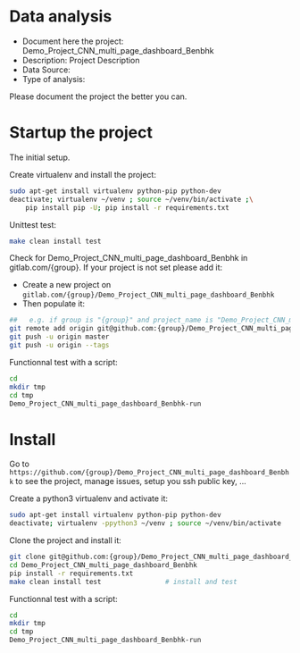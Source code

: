 # Data analysis
- Document here the project: Demo_Project_CNN_multi_page_dashboard_Benbhk
- Description: Project Description
- Data Source:
- Type of analysis:

Please document the project the better you can.

# Startup the project

The initial setup.

Create virtualenv and install the project:
```bash
sudo apt-get install virtualenv python-pip python-dev
deactivate; virtualenv ~/venv ; source ~/venv/bin/activate ;\
    pip install pip -U; pip install -r requirements.txt
```

Unittest test:
```bash
make clean install test
```

Check for Demo_Project_CNN_multi_page_dashboard_Benbhk in gitlab.com/{group}.
If your project is not set please add it:

- Create a new project on `gitlab.com/{group}/Demo_Project_CNN_multi_page_dashboard_Benbhk`
- Then populate it:

```bash
##   e.g. if group is "{group}" and project_name is "Demo_Project_CNN_multi_page_dashboard_Benbhk"
git remote add origin git@github.com:{group}/Demo_Project_CNN_multi_page_dashboard_Benbhk.git
git push -u origin master
git push -u origin --tags
```

Functionnal test with a script:

```bash
cd
mkdir tmp
cd tmp
Demo_Project_CNN_multi_page_dashboard_Benbhk-run
```

# Install

Go to `https://github.com/{group}/Demo_Project_CNN_multi_page_dashboard_Benbhk` to see the project, manage issues,
setup you ssh public key, ...

Create a python3 virtualenv and activate it:

```bash
sudo apt-get install virtualenv python-pip python-dev
deactivate; virtualenv -ppython3 ~/venv ; source ~/venv/bin/activate
```

Clone the project and install it:

```bash
git clone git@github.com:{group}/Demo_Project_CNN_multi_page_dashboard_Benbhk.git
cd Demo_Project_CNN_multi_page_dashboard_Benbhk
pip install -r requirements.txt
make clean install test                # install and test
```
Functionnal test with a script:

```bash
cd
mkdir tmp
cd tmp
Demo_Project_CNN_multi_page_dashboard_Benbhk-run
```
